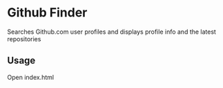 # Github Finder

Searches Github.com user profiles and displays profile info and the latest repositories

## Usage

Open index.html